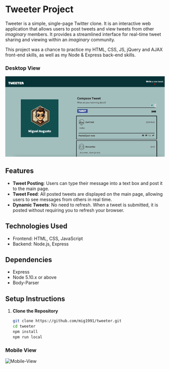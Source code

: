 # Tweeter Project

Tweeter is a simple, single-page Twitter clone. It is an interactive web application that allows users to post tweets and view tweets from other *imaginary* members. It provides a streamlined interface for real-time tweet sharing and viewing within an *imaginary* community.

This project was a chance to practice my HTML, CSS, JS, jQuery and AJAX front-end skills, as well as my Node & Express back-end skills.

### Desktop View

![Desktop-View](https://github.com/mig1991/tweeter/blob/master/docs/desktopgif.gif?raw=true)



## Features

- **Tweet Posting**: Users can type their message into a text box and post it to the main page.
- **Tweet Feed**: All posted tweets are displayed on the main page, allowing users to see messages from others in real time.
- **Dynamic Tweets**: No need to refresh. When a tweet is submitted, it is posted without requiring you to refresh your browser. 

## Technologies Used

- Frontend: HTML, CSS, JavaScript
- Backend: Node.js, Express

## Dependencies 

- Express
- Node 5.10.x or above
- Body-Parser

## Setup Instructions
1. **Clone the Repository**
   ```bash
   git clone https://github.com/mig1991/tweeter.git
   cd tweeter
   npm install
   npm run local

### Mobile View

![Mobile-View](https://github.com/mig1991/tweeter/blob/master/docs/mobilegif.gif?raw=true)